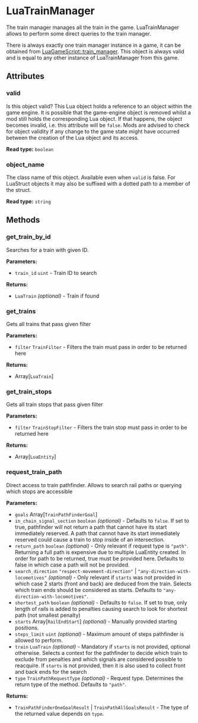 # LuaTrainManager

The train manager manages all the train in the game. LuaTrainManager allows to perform some direct queries to the train manager.

There is always exactly one train manager instance in a game, it can be obtained from [LuaGameScript::train_manager](runtime:LuaGameScript::train_manager). This object is always valid and is equal to any other instance of LuaTrainManager from this game.

## Attributes

### valid

Is this object valid? This Lua object holds a reference to an object within the game engine. It is possible that the game-engine object is removed whilst a mod still holds the corresponding Lua object. If that happens, the object becomes invalid, i.e. this attribute will be `false`. Mods are advised to check for object validity if any change to the game state might have occurred between the creation of the Lua object and its access.

**Read type:** `boolean`

### object_name

The class name of this object. Available even when `valid` is false. For LuaStruct objects it may also be suffixed with a dotted path to a member of the struct.

**Read type:** `string`

## Methods

### get_train_by_id

Searches for a train with given ID.

**Parameters:**

- `train_id` `uint` - Train ID to search

**Returns:**

- `LuaTrain` *(optional)* - Train if found

### get_trains

Gets all trains that pass given filter

**Parameters:**

- `filter` `TrainFilter` - Filters the train must pass in order to be returned here

**Returns:**

- Array[`LuaTrain`]

### get_train_stops

Gets all train stops that pass given filter

**Parameters:**

- `filter` `TrainStopFilter` - Filters the train stop must pass in order to be returned here

**Returns:**

- Array[`LuaEntity`]

### request_train_path

Direct access to train pathfinder. Allows to search rail paths or querying which stops are accessible

**Parameters:**

- `goals` Array[`TrainPathFinderGoal`]
- `in_chain_signal_section` `boolean` *(optional)* - Defaults to `false`. If set to true, pathfinder will not return a path that cannot have its start immediately reserved. A path that cannot have its start immediately reserved could cause a train to stop inside of an intersection.
- `return_path` `boolean` *(optional)* - Only relevant if request type is `"path"`. Returning a full path is expensive due to multiple LuaEntity created. In order for path to be returned, true must be provided here. Defaults to false in which case a path will not be provided.
- `search_direction` `"respect-movement-direction"` | `"any-direction-with-locomotives"` *(optional)* - Only relevant if `starts` was not provided in which case 2 starts (front and back) are deduced from the train. Selects which train ends should be considered as starts. Defaults to `"any-direction-with-locomotives"`.
- `shortest_path` `boolean` *(optional)* - Defaults to `false`. If set to true, only length of rails is added to penalties causing search to look for shortest path (not smallest penalty)
- `starts` Array[`RailEndStart`] *(optional)* - Manually provided starting positions.
- `steps_limit` `uint` *(optional)* - Maximum amount of steps pathfinder is allowed to perform.
- `train` `LuaTrain` *(optional)* - Mandatory if `starts` is not provided, optional otherwise. Selects a context for the pathfinder to decide which train to exclude from penalties and which signals are considered possible to reacquire. If `starts` is not provided, then it is also used to collect front and back ends for the search
- `type` `TrainPathRequestType` *(optional)* - Request type. Determines the return type of the method. Defaults to `"path"`.

**Returns:**

- `TrainPathFinderOneGoalResult` | `TrainPathAllGoalsResult` - The type of the returned value depends on `type`.

